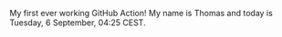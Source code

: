 My first ever working GitHub Action!
My name is Thomas and today is Tuesday, 6 September, 04:25 CEST. 
